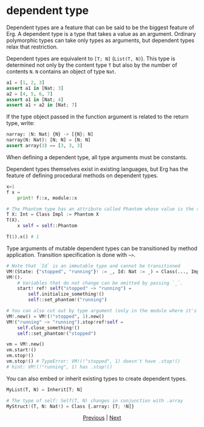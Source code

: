# dependent type

Dependent types are a feature that can be said to be the biggest feature of Erg.
A dependent type is a type that takes a value as an argument. Ordinary polymorphic types can take only types as arguments, but dependent types relax that restriction.

Dependent types are equivalent to `[T; N]` (`List(T, N)`).
This type is determined not only by the content type `T` but also by the number of contents `N`. `N` contains an object of type `Nat`.

```python
a1 = [1, 2, 3]
assert a1 in [Nat; 3]
a2 = [4, 5, 6, 7]
assert a1 in [Nat; 4]
assert a1 + a2 in [Nat; 7]
```

If the type object passed in the function argument is related to the return type, write:

```python
narray: |N: Nat| {N} -> [{N}; N]
narray(N: Nat): [N; N] = [N; N]
assert array(3) == [3, 3, 3]
```

When defining a dependent type, all type arguments must be constants.

Dependent types themselves exist in existing languages, but Erg has the feature of defining procedural methods on dependent types.

```python
x=1
f x =
    print! f::x, module::x

# The Phantom type has an attribute called Phantom whose value is the same as the type argument
T X: Int = Class Impl := Phantom X
T(X).
    x self = self::Phantom

T(1).x() # 1
```

Type arguments of mutable dependent types can be transitioned by method application.
Transition specification is done with `~>`.

```python
# Note that `Id` is an immutable type and cannot be transitioned
VM!(State: {"stopped", "running"}! := _, Id: Nat := _) = Class(..., Impl := Phantom! State)
VM!().
    # Variables that do not change can be omitted by passing `_`.
    start! ref! self("stopped" ~> "running") =
        self.initialize_something!()
        self::set_phantom!("running")

# You can also cut out by type argument (only in the module where it's defined)
VM!.new() = VM!(!"stopped", 1).new()
VM!("running" ~> "running").stop!ref!self =
    self.close_something!()
    self::set_phantom!("stopped")

vm = VM!.new()
vm.start!()
vm.stop!()
vm.stop!() # TypeError: VM!(!"stopped", 1) doesn't have .stop!()
# hint: VM!(!"running", 1) has .stop!()
```

You can also embed or inherit existing types to create dependent types.

```python
MyList(T, N) = Inherit[T; N]

# The type of self: Self(T, N) changes in conjunction with .array
MyStruct!(T, N: Nat!) = Class {.array: [T; !N]}
```

<p align='center'>
    <a href='./13_algebraic.md'>Previous</a> | <a href='./15_quantified.md'>Next</a>
</p>
